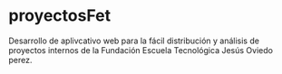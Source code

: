 # proyectosFet
Desarrollo de aplivcativo web para la fácil distribución y análisis de proyectos internos de la Fundación Escuela Tecnológica Jesús Oviedo perez.

